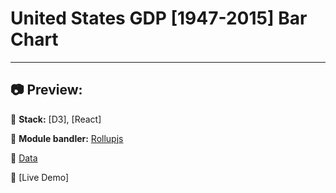 # United States GDP \[1947-2015\] Bar Chart

----------
## :camera: Preview:



:rocket: **Stack:** \[D3\], \[React\]

:hammer: **Module bandler:** [Rollupjs](https://rollupjs.org/guide/en/)

:page_with_curl: [Data](https://raw.githubusercontent.com/freeCodeCamp/ProjectReferenceData/master/GDP-data.json)

:pushpin: [Live Demo]